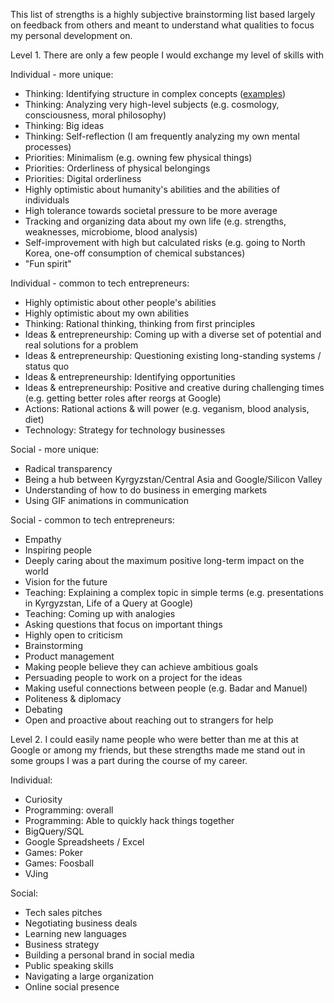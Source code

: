 This list of strengths is a highly subjective brainstorming list based largely on feedback from others
and meant to understand what qualities to focus my personal development on.


Level 1. There are only a few people I would exchange my level of skills with

Individual - more unique:
 * Thinking: Identifying structure in complex concepts ([examples](https://github.com/tilek/about-me/blob/updates/categorization_examples.md))
 * Thinking: Analyzing very high-level subjects (e.g. cosmology, consciousness, moral philosophy)
 * Thinking: Big ideas
 * Thinking: Self-reflection (I am frequently analyzing my own mental processes)
 * Priorities: Minimalism (e.g. owning few physical things)
 * Priorities: Orderliness of physical belongings
 * Priorities: Digital orderliness
 * Highly optimistic about humanity's abilities and the abilities of individuals
 * High tolerance towards societal pressure to be more average
 * Tracking and organizing data about my own life (e.g. strengths, weaknesses, microbiome, blood analysis)
 * Self-improvement with high but calculated risks (e.g. going to North Korea, one-off consumption of chemical substances)
 * "Fun spirit"

Individual - common to tech entrepreneurs:
 * Highly optimistic about other people's abilities
 * Highly optimistic about my own abilities
 * Thinking: Rational thinking, thinking from first principles
 * Ideas & entrepreneurship: Coming up with a diverse set of potential and real solutions for a problem
 * Ideas & entrepreneurship: Questioning existing long-standing systems / status quo
 * Ideas & entrepreneurship: Identifying opportunities
 * Ideas & entrepreneurship: Positive and creative during challenging times (e.g. getting better roles after reorgs at Google)
 * Actions: Rational actions & will power (e.g. veganism, blood analysis, diet)
 * Technology: Strategy for technology businesses

Social - more unique:
 * Radical transparency
 * Being a hub between Kyrgyzstan/Central Asia and Google/Silicon Valley
 * Understanding of how to do business in emerging markets
 * Using GIF animations in communication
 
Social - common to tech entrepreneurs:
 * Empathy
 * Inspiring people
 * Deeply caring about the maximum positive long-term impact on the world
 * Vision for the future
 * Teaching: Explaining a complex topic in simple terms (e.g. presentations in Kyrgyzstan, Life of a Query at Google)
 * Teaching: Coming up with analogies
 * Asking questions that focus on important things
 * Highly open to criticism
 * Brainstorming
 * Product management
 * Making people believe they can achieve ambitious goals
 * Persuading people to work on a project for the ideas
 * Making useful connections between people (e.g. Badar and Manuel)
 * Politeness & diplomacy
 * Debating
 * Open and proactive about reaching out to strangers for help


Level 2. I could easily name people who were better than me at this at Google or among my friends, 
but these strengths made me stand out in some groups I was a part during the course of my career.

Individual:
 * Curiosity
 * Programming: overall
 * Programming: Able to quickly hack things together
 * BigQuery/SQL
 * Google Spreadsheets / Excel
 * Games: Poker
 * Games: Foosball
 * VJing 

Social:
 * Tech sales pitches
 * Negotiating business deals
 * Learning new languages
 * Business strategy
 * Building a personal brand in social media
 * Public speaking skills
 * Navigating a large organization
 * Online social presence
